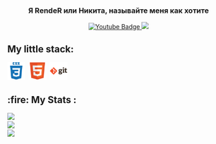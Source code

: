 <!-- BLOG-POST-LIST:START -->
<div align="center">
	<h3>Я RendeR или Никита, называйте меня как хотите</h3>	
</div>
<div align="center">
<a href="https://www.youtube.com/channel/UCEntnFJwDT0F7PipXAFJTGA">
	<img src="https://img.shields.io/badge/YouTube-red?style=for-the-badge&logo=youtube&logoColor=white" alt="Youtube Badge"/>
</a>
<a href="https://steamcommunity.com/id/Renber_54/">
	<img src="https://img.shields.io/badge/steam-%23000000.svg?style=for-the-badge&logo=steam&logoColor=white" />
</a>

	
</div>
<div>
  <h2>Мy little stack:</h2>
  <img src="https://github.com/devicons/devicon/blob/master/icons/css3/css3-plain-wordmark.svg"  title="CSS3" alt="CSS" width="40" height="40"/>&nbsp;
  <img src="https://github.com/devicons/devicon/blob/master/icons/html5/html5-original.svg" title="HTML5" alt="HTML" width="40" height="40"/>&nbsp;
  <img src="https://github.com/devicons/devicon/blob/master/icons/git/git-original-wordmark.svg" title="Git" **alt="Git" width="40" height="40"/>
</div>
<h2>:fire: My Stats :</h2>
<div>
  <img src="http://github-readme-streak-stats.herokuapp.com?user=render66&theme=radical"/><br>
	<img src="https://github-readme-stats.vercel.app/api?username=RendeR66&show_icons=true&theme=radical"/><br>
	<img src="https://github-readme-stats.vercel.app/api/top-langs/?username=RendeR66&theme=radical" width="50%" />
</div>
<!-- BLOG-POST-LIST:END -->
